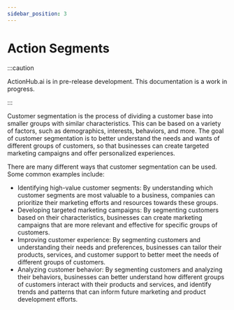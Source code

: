 ```yaml
---
sidebar_position: 3
---
```


# Action Segments

:::caution

ActionHub.ai is in pre-release development. This documentation is a work in progress.

:::

Customer segmentation is the process of dividing a customer base into smaller groups with similar characteristics. This can be based on a variety of factors, such as demographics, interests, behaviors, and more. The goal of customer segmentation is to better understand the needs and wants of different groups of customers, so that businesses can create targeted marketing campaigns and offer personalized experiences.

There are many different ways that customer segmentation can be used. Some common examples include:

- Identifying high-value customer segments: By understanding which customer segments are most valuable to a business, companies can prioritize their marketing efforts and resources towards these groups.
- Developing targeted marketing campaigns: By segmenting customers based on their characteristics, businesses can create marketing campaigns that are more relevant and effective for specific groups of customers.
- Improving customer experience: By segmenting customers and understanding their needs and preferences, businesses can tailor their products, services, and customer support to better meet the needs of different groups of customers.
- Analyzing customer behavior: By segmenting customers and analyzing their behaviors, businesses can better understand how different groups of customers interact with their products and services, and identify trends and patterns that can inform future marketing and product development efforts.